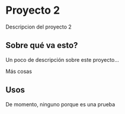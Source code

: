 # Proyecto 2
Descripcion del proyecto 2

## Sobre qué va esto?
Un poco de descripción sobre este proyecto...

Más cosas

## Usos
De momento, ninguno porque es una prueba
